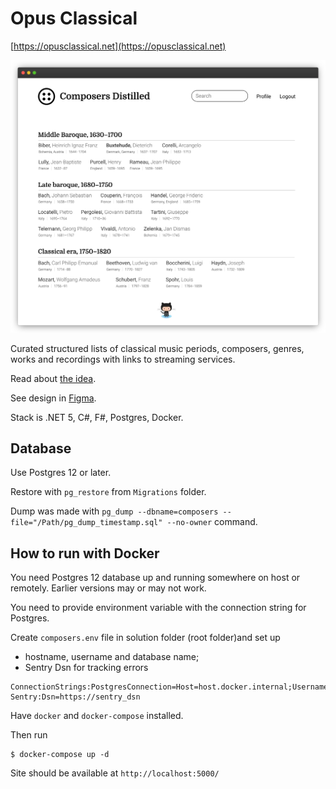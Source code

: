 # Opus Classical

[https://opusclassical.net](https://opusclassical.net)

![Screenshot](Docs/screenshot.png)

Curated structured lists of classical music periods, composers, genres, works and recordings with links to streaming services.

Read about [the idea](Docs/idea.md).

See design in [Figma](https://www.figma.com/file/YNiFyHcnkGEP7afuYFAinX/Composers?node-id=0%3A1).

Stack is .NET 5, C#, F#, Postgres, Docker.

## Database

Use Postgres 12 or later.

Restore with `pg_restore` from `Migrations` folder.

Dump was made with `pg_dump --dbname=composers --file="/Path/pg_dump_timestamp.sql" --no-owner` command.

## How to run with Docker

You need Postgres 12 database up and running somewhere on host or remotely. Earlier versions may or may not work.

You need to provide environment variable with the connection string for Postgres. 

Create `composers.env` file in solution folder (root folder)and set up

- hostname, username and database name;
- Sentry Dsn for tracking errors

```
ConnectionStrings:PostgresConnection=Host=host.docker.internal;Username=foobar;Database=composers
Sentry:Dsn=https://sentry_dsn
```

Have `docker` and `docker-compose` installed.

Then run

```shell
$ docker-compose up -d
```

Site should be available at `http://localhost:5000/`